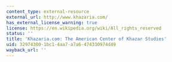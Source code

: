 ```yaml
---
content_type: external-resource
external_url: http://www.khazaria.com/
has_external_license_warning: true
license: https://en.wikipedia.org/wiki/All_rights_reserved
status: ''
title: 'Khazaria.com: The American Center of Khazar Studies'
uid: 32974300-1bc1-4aa7-a7a6-474330974d49
wayback_url: ''
---
```

